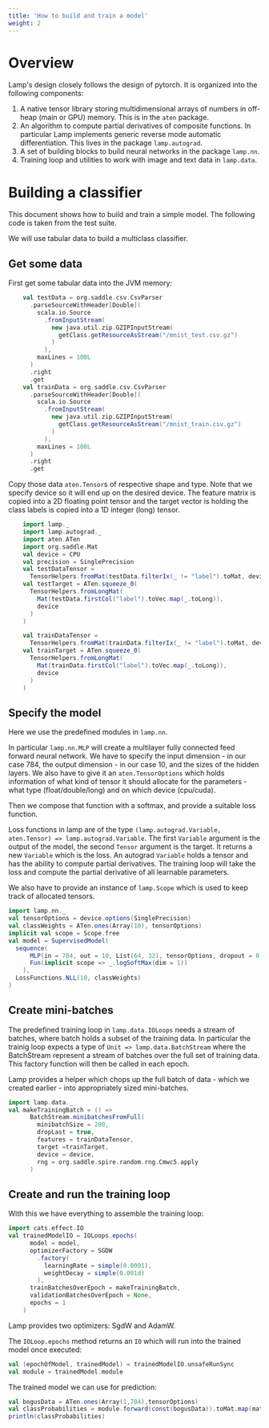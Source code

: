 ```yaml
---
title: 'How to build and train a model'
weight: 2
---
```


# Overview

Lamp's design closely follows the design of pytorch. It is organized into the following components:

1. A native tensor library storing multidimensional arrays of numbers in off-heap (main or GPU) memory. This is in the `aten` package. 
2. An algorithm to compute partial derivatives of composite functions. In particular Lamp implements generic reverse mode automatic differentiation. This lives in the package `lamp.autograd`.
3. A set of building blocks to build neural networks in the package `lamp.nn`.
4. Training loop and utilities to work with image and text data in `lamp.data`.

# Building a classifier

This document shows how to build and train a simple model. The following code is taken from the test suite.

We will use tabular data to build a multiclass classifier.

## Get some data

First get some tabular data into the JVM memory:

```scala mdoc
    val testData = org.saddle.csv.CsvParser
      .parseSourceWithHeader[Double](
        scala.io.Source
          .fromInputStream(
            new java.util.zip.GZIPInputStream(
              getClass.getResourceAsStream("/mnist_test.csv.gz")
            )
          ),
        maxLines = 100L
      )
      .right
      .get
    val trainData = org.saddle.csv.CsvParser
      .parseSourceWithHeader[Double](
        scala.io.Source
          .fromInputStream(
            new java.util.zip.GZIPInputStream(
              getClass.getResourceAsStream("/mnist_train.csv.gz")
            )
          ),
        maxLines = 100L
      )
      .right
      .get
```

Copy those data `aten.Tensor`s of respective shape and type. Note that we specify device so it will end up on the desired device.
The feature matrix is copied into a 2D floating point tensor and the target vector is holding the class labels is copied into a 1D integer (long) tensor.
```scala mdoc
    import lamp._
    import lamp.autograd._
    import aten.ATen
    import org.saddle.Mat
    val device = CPU
    val precision = SinglePrecision
    val testDataTensor =
      TensorHelpers.fromMat(testData.filterIx(_ != "label").toMat, device, precision)
    val testTarget = ATen.squeeze_0(
      TensorHelpers.fromLongMat(
        Mat(testData.firstCol("label").toVec.map(_.toLong)),
        device
      )
    )

    val trainDataTensor =
      TensorHelpers.fromMat(trainData.filterIx(_ != "label").toMat, device,precision)
    val trainTarget = ATen.squeeze_0(
      TensorHelpers.fromLongMat(
        Mat(trainData.firstCol("label").toVec.map(_.toLong)),
        device
      )
    )
```

## Specify the model

Here we use the predefined modules in `lamp.nn`. 

In particular `lamp.nn.MLP` will create a multilayer
fully connected feed forward neural network. We have to specify the input dimension - in our case 784,
the output dimension - in our case 10, and the sizes of the hidden layers. 
We also have to give it an `aten.TensorOptions` which holds information of what kind of tensor it should allocate for the parameters - what type (float/double/long) and on which device (cpu/cuda).

Then we compose that function with a softmax, and provide a suitable loss function. 

Loss functions in lamp are of the type `(lamp.autograd.Variable, aten.Tensor) => lamp.autograd.Variable`. The first `Variable` argument is the output of the model, the second `Tensor` argument is the target. It returns a new `Variable` which is the loss. An autograd `Variable` holds a tensor and has the ability to compute partial derivatives. The training loop will take the loss and compute the partial derivative of all learnable parameters.

We also have to provide an instance of `lamp.Scope` which is used to keep track of allocated tensors. 


```scala mdoc
import lamp.nn._
val tensorOptions = device.options(SinglePrecision)
val classWeights = ATen.ones(Array(10), tensorOptions)
implicit val scope = Scope.free
val model = SupervisedModel(
  sequence(
      MLP(in = 784, out = 10, List(64, 32), tensorOptions, dropout = 0.2),
      Fun(implicit scope => _.logSoftMax(dim = 1))
    ),
  LossFunctions.NLL(10, classWeights)
)
```

## Create mini-batches

The predefined training loop in `lamp.data.IOLoops` needs a stream of batches, where batch holds a subset of the training data.
In particular the trainig loop expects a type of `Unit => lamp.data.BatchStream` 
where the BatchStream represent a stream of batches over the full set of training data. 
This factory function will then be called in each epoch.

Lamp provides a helper which chops up the full batch of data - which we created earlier - 
into appropriately sized mini-batches.
```scala mdoc
import lamp.data._
val makeTrainingBatch = () =>
      BatchStream.minibatchesFromFull(
        minibatchSize = 200,
        dropLast = true,
        features = trainDataTensor,
        target =trainTarget,
        device = device,
        rng = org.saddle.spire.random.rng.Cmwc5.apply
      )
```

## Create and run the training loop

With this we have everything to assemble the training loop:

```scala mdoc
import cats.effect.IO
val trainedModelIO = IOLoops.epochs(
      model = model,
      optimizerFactory = SGDW
        .factory(
          learningRate = simple(0.0001),
          weightDecay = simple(0.001d)
        ),
      trainBatchesOverEpoch = makeTrainingBatch,
      validationBatchesOverEpoch = None,
      epochs = 1
    )
```

Lamp provides two optimizers: SgdW and AdamW.

The `IOLoop.epochs` method returns an `IO` which will run into the trained model once executed:

```scala mdoc
val (epochOfModel, trainedModel) = trainedModelIO.unsafeRunSync
val module = trainedModel.module
```

The trained model we can use for prediction:
```scala mdoc
val bogusData = ATen.ones(Array(1,784),tensorOptions)
val classProbabilities = module.forward(const(bogusData)).toMat.map(math.exp)
println(classProbabilities)
```
